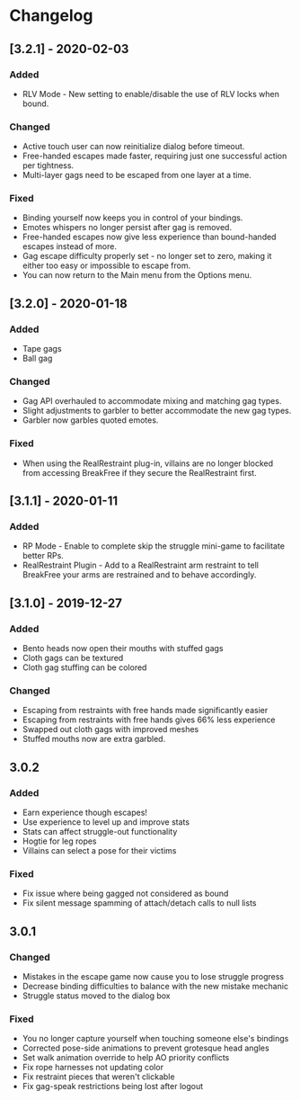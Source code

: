 # Changelog

## [3.2.1] - 2020-02-03

### Added
- RLV Mode - New setting to enable/disable the use of RLV locks when bound.

### Changed
- Active touch user can now reinitialize dialog before timeout.
- Free-handed escapes made faster, requiring just one successful action per tightness.
- Multi-layer gags need to be escaped from one layer at a time.

### Fixed
- Binding yourself now keeps you in control of your bindings.
- Emotes whispers no longer persist after gag is removed.
- Free-handed escapes now give less experience than bound-handed escapes instead of more.
- Gag escape difficulty properly set - no longer set to zero, making it either too easy or impossible to escape from.
- You can now return to the Main menu from the Options menu.

## [3.2.0] - 2020-01-18
### Added
- Tape gags
- Ball gag

### Changed
- Gag API overhauled to accommodate mixing and matching gag types.
- Slight adjustments to garbler to better accommodate the new gag types.
- Garbler now garbles quoted emotes.

### Fixed
- When using the RealRestraint plug-in, villains are no longer blocked from accessing BreakFree if they secure the RealRestraint first.

## [3.1.1] - 2020-01-11
### Added
- RP Mode - Enable to complete skip the struggle mini-game to facilitate better RPs.
- RealRestraint Plugin - Add to a RealRestraint arm restraint to tell BreakFree your arms are restrained and to behave accordingly.

## [3.1.0] - 2019-12-27
### Added
- Bento heads now open their mouths with stuffed gags
- Cloth gags can be textured
- Cloth gag stuffing can be colored

### Changed
- Escaping from restraints with free hands made significantly easier
- Escaping from restraints with free hands gives 66% less experience
- Swapped out cloth gags with improved meshes
- Stuffed mouths now are extra garbled.

## 3.0.2
### Added
- Earn experience though escapes!
- Use experience to level up and improve stats
- Stats can affect struggle-out functionality
- Hogtie for leg ropes
- Villains can select a pose for their victims
### Fixed
- Fix issue where being gagged not considered as bound
- Fix silent message spamming of attach/detach calls to null lists

## 3.0.1
### Changed
- Mistakes in the escape game now cause you to lose struggle progress
- Decrease binding difficulties to balance with the new mistake mechanic
- Struggle status moved to the dialog box
### Fixed
- You no longer capture yourself when touching someone else's bindings
- Corrected pose-side animations to prevent grotesque head angles
- Set walk animation override to help AO priority conflicts
- Fix rope harnesses not updating color
- Fix restraint pieces that weren't clickable
- Fix gag-speak restrictions being lost after logout
